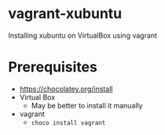 # vagrant-xubuntu
Installing xubuntu on VirtualBox using vagrant 

# Prerequisites

- https://chocolatey.org/install
- Virtual Box
  - May be better to install it manually
- vagrant 
  - `choco install vagrant`

